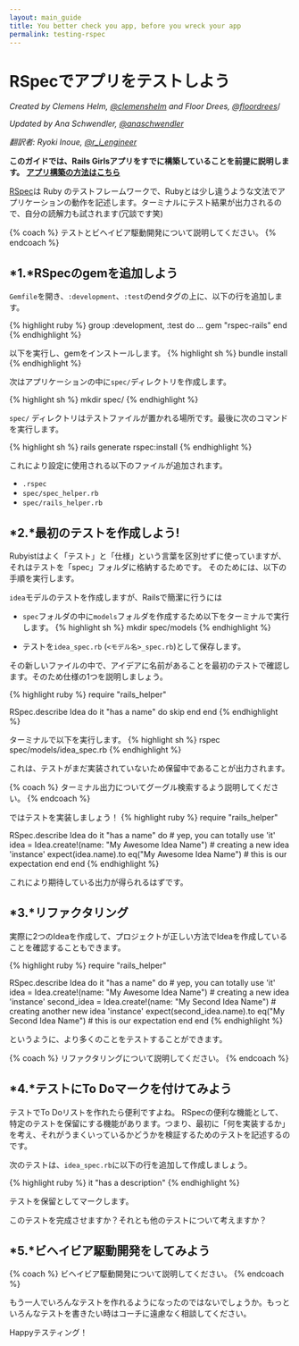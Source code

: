 ```yaml
---
layout: main_guide
title: You better check you app, before you wreck your app
permalink: testing-rspec
---
```


# RSpecでアプリをテストしよう

*Created by Clemens Helm, [@clemenshelm](https://twitter.com/clemenshelm) and Floor Drees, [@floordrees](https://twitter.com/floordrees)*/

*Updated by Ana Schwendler, [@anaschwendler](https://twitter.com/anaschwendler)*

*翻訳者: Ryoki Inoue, [@r_i_engineer](https://twitter.com/r_i_engineer)*

**このガイドでは、Rails Girlsアプリをすでに構築していることを前提に説明します。** [**アプリ構築の方法はこちら**](/app)

[RSpec](https://github.com/rspec/rspec-rails)は Ruby のテストフレームワークで、Rubyとは少し違うような文法でアプリケーションの動作を記述します。ターミナルにテスト結果が出力されるので、自分の読解力も試されます(冗談です笑)

{% coach %}
テストとビヘイビア駆動開発について説明してください。
{% endcoach %}

## *1.*RSpecのgemを追加しよう

`Gemfile`を開き、`:development`、`:test`のendタグの上に、以下の行を追加します。

{% highlight ruby %}
group :development, :test do
  ...
  gem "rspec-rails"
end
{% endhighlight %}

以下を実行し、gemをインストールします。
{% highlight sh %}
bundle install
{% endhighlight %}

次はアプリケーションの中に`spec/`ディレクトリを作成します。

{% highlight sh %}
mkdir spec/
{% endhighlight %}

`spec/` ディレクトリはテストファイルが置かれる場所です。最後に次のコマンドを実行します。

{% highlight sh %}
rails generate rspec:install
{% endhighlight %}


これにより設定に使用される以下のファイルが追加されます。

- `.rspec`
- `spec/spec_helper.rb`
- `spec/rails_helper.rb`

## *2.*最初のテストを作成しよう!

Rubyistはよく「テスト」と「仕様」という言葉を区別せずに使っていますが、それはテストを「spec」フォルダに格納するためです。
そのためには、以下の手順を実行します。

`idea`モデルのテストを作成しますが、Railsで簡潔に行うには

* `spec`フォルダの中に`models`フォルダを作成するため以下をターミナルで実行します。
{% highlight sh %}
mkdir spec/models
{% endhighlight %}

* テストを`idea_spec.rb` (`<モデル名>_spec.rb`)として保存します。

その新しいファイルの中で、アイデアに名前があることを最初のテストで確認します。そのため仕様の1つを説明しましょう。

{% highlight ruby %}
require "rails_helper"

RSpec.describe Idea do
  it "has a name" do
    skip
  end
end
{% endhighlight %}

ターミナルで以下を実行します。
{% highlight sh %}
rspec spec/models/idea_spec.rb
{% endhighlight %}

これは、テストがまだ実装されていないため保留中であることが出力されます。

{% coach %}
ターミナル出力についてグーグル検索するよう説明してください。
{% endcoach %}

ではテストを実装しましょう！
{% highlight ruby %}
require "rails_helper"

RSpec.describe Idea do
  it "has a name" do # yep, you can totally use 'it'
    idea = Idea.create!(name: "My Awesome Idea Name") # creating a new idea 'instance'
    expect(idea.name).to eq("My Awesome Idea Name") # this is our expectation
  end
end
{% endhighlight %}

これにより期待している出力が得られるはずです。

## *3.*リファクタリング

実際に2つのIdeaを作成して、プロジェクトが正しい方法でIdeaを作成していることを確認することもできます。



{% highlight ruby %}
require "rails_helper"

RSpec.describe Idea do
  it "has a name" do # yep, you can totally use 'it'
    idea = Idea.create!(name: "My Awesome Idea Name") # creating a new idea 'instance'
    second_idea = Idea.create!(name: "My Second Idea Name") # creating another new idea 'instance'
    expect(second_idea.name).to eq("My Second Idea Name") # this is our expectation
  end
end
{% endhighlight %}

というように、より多くのことをテストすることができます。

{% coach %}
リファクタリングについて説明してください。
{% endcoach %}

## *4.*テストにTo Doマークを付けてみよう

テストでTo Doリストを作れたら便利ですよね。
RSpecの便利な機能として、特定のテストを保留にする機能があります。つまり、最初に「何を実装するか」を考え、それがうまくいっているかどうかを検証するためのテストを記述するのです。

次のテストは、`idea_spec.rb`に以下の行を追加して作成しましょう。

{% highlight ruby %}
it "has a description"
{% endhighlight %}

テストを保留としてマークします。

このテストを完成させますか？それとも他のテストについて考えますか？

## *5.*ビヘイビア駆動開発をしてみよう
{% coach %}
ビヘイビア駆動開発について説明してください。
{% endcoach %}

もう一人でいろんなテストを作れるようになったのではないでしょうか。もっといろんなテストを書きたい時はコーチに遠慮なく相談してください。

Happyテスティング！
